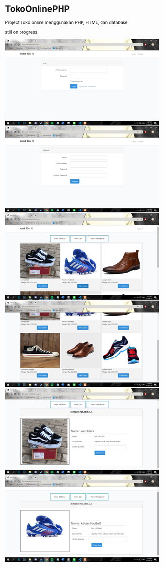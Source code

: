 # TokoOnlinePHP
Project Toko online menggunakan PHP, HTML, dan database

still on progress


![](printscreen/1.jpg) ![](printscreen/2.jpg) ![](printscreen/3.jpg) ![](printscreen/4.jpg) ![](printscreen/5.jpg) ![](printscreen/6.jpg)
